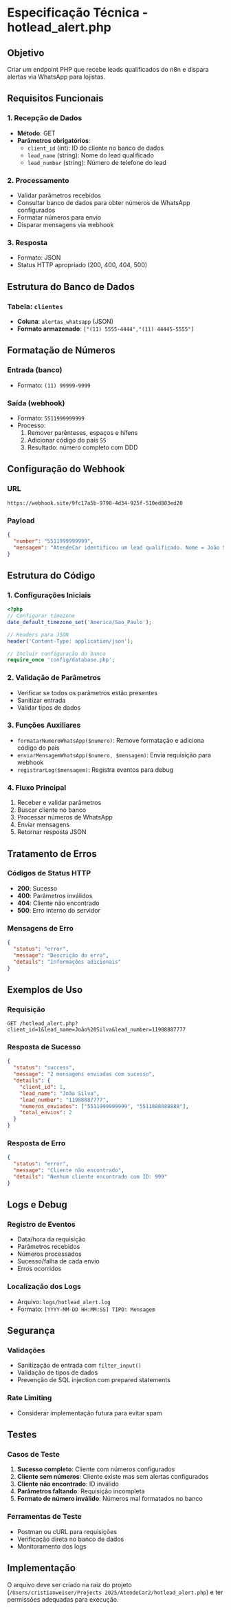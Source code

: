 # Especificação Técnica - hotlead_alert.php

## Objetivo
Criar um endpoint PHP que recebe leads qualificados do n8n e dispara alertas via WhatsApp para lojistas.

## Requisitos Funcionais

### 1. Recepção de Dados
- **Método**: GET
- **Parâmetros obrigatórios**:
  - `client_id` (int): ID do cliente no banco de dados
  - `lead_name` (string): Nome do lead qualificado
  - `lead_number` (string): Número de telefone do lead

### 2. Processamento
- Validar parâmetros recebidos
- Consultar banco de dados para obter números de WhatsApp configurados
- Formatar números para envio
- Disparar mensagens via webhook

### 3. Resposta
- Formato: JSON
- Status HTTP apropriado (200, 400, 404, 500)

## Estrutura do Banco de Dados

### Tabela: `clientes`
- **Coluna**: `alertas_whatsapp` (JSON)
- **Formato armazenado**: `["(11) 5555-4444","(11) 44445-5555"]`

## Formatação de Números

### Entrada (banco)
- Formato: `(11) 99999-9999`

### Saída (webhook)
- Formato: `5511999999999`
- Processo:
  1. Remover parênteses, espaços e hífens
  2. Adicionar código do país `55`
  3. Resultado: número completo com DDD

## Configuração do Webhook

### URL
```
https://webhook.site/9fc17a5b-9798-4d34-925f-510ed883ed20
```

### Payload
```json
{
  "number": "5511999999999",
  "mensagem": "AtendeCar identificou um lead qualificado. Nome = João Silva e numero = 11988887777"
}
```

## Estrutura do Código

### 1. Configurações Iniciais
```php
<?php
// Configurar timezone
date_default_timezone_set('America/Sao_Paulo');

// Headers para JSON
header('Content-Type: application/json');

// Incluir configuração do banco
require_once 'config/database.php';
```

### 2. Validação de Parâmetros
- Verificar se todos os parâmetros estão presentes
- Sanitizar entrada
- Validar tipos de dados

### 3. Funções Auxiliares
- `formatarNumeroWhatsApp($numero)`: Remove formatação e adiciona código do país
- `enviarMensagemWhatsApp($numero, $mensagem)`: Envia requisição para webhook
- `registrarLog($mensagem)`: Registra eventos para debug

### 4. Fluxo Principal
1. Receber e validar parâmetros
2. Buscar cliente no banco
3. Processar números de WhatsApp
4. Enviar mensagens
5. Retornar resposta JSON

## Tratamento de Erros

### Códigos de Status HTTP
- **200**: Sucesso
- **400**: Parâmetros inválidos
- **404**: Cliente não encontrado
- **500**: Erro interno do servidor

### Mensagens de Erro
```json
{
  "status": "error",
  "message": "Descrição do erro",
  "details": "Informações adicionais"
}
```

## Exemplos de Uso

### Requisição
```
GET /hotlead_alert.php?client_id=1&lead_name=João%20Silva&lead_number=11988887777
```

### Resposta de Sucesso
```json
{
  "status": "success",
  "message": "2 mensagens enviadas com sucesso",
  "details": {
    "client_id": 1,
    "lead_name": "João Silva",
    "lead_number": "11988887777",
    "numeros_enviados": ["5511999999999", "5511888888888"],
    "total_envios": 2
  }
}
```

### Resposta de Erro
```json
{
  "status": "error",
  "message": "Cliente não encontrado",
  "details": "Nenhum cliente encontrado com ID: 999"
}
```

## Logs e Debug

### Registro de Eventos
- Data/hora da requisição
- Parâmetros recebidos
- Números processados
- Sucesso/falha de cada envio
- Erros ocorridos

### Localização dos Logs
- Arquivo: `logs/hotlead_alert.log`
- Formato: `[YYYY-MM-DD HH:MM:SS] TIPO: Mensagem`

## Segurança

### Validações
- Sanitização de entrada com `filter_input()`
- Validação de tipos de dados
- Prevenção de SQL injection com prepared statements

### Rate Limiting
- Considerar implementação futura para evitar spam

## Testes

### Casos de Teste
1. **Sucesso completo**: Cliente com números configurados
2. **Cliente sem números**: Cliente existe mas sem alertas configurados
3. **Cliente não encontrado**: ID inválido
4. **Parâmetros faltando**: Requisição incompleta
5. **Formato de número inválido**: Números mal formatados no banco

### Ferramentas de Teste
- Postman ou cURL para requisições
- Verificação direta no banco de dados
- Monitoramento dos logs

## Implementação

O arquivo deve ser criado na raiz do projeto (`/Users/cristianweiser/Projects 2025/AtendeCar2/hotlead_alert.php`) e ter permissões adequadas para execução.